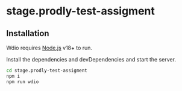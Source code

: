 # stage.prodly-test-assigment

## Installation

Wdio requires [Node.js](https://nodejs.org/) v18+ to run.

Install the dependencies and devDependencies and start the server.

```sh
cd stage.prodly-test-assigment
npm i
npm run wdio
```
